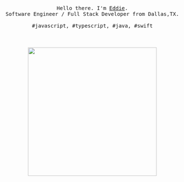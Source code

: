 <p align="center">
  <br>
  <br>
  <br>
  <samp>Hello there. I'm <a href="https://www.linkedin.com/in/ibarrasb/">Eddie</a>.<br>Software Engineer / Full Stack Developer from Dallas,TX.<br><br>#javascript, #typescript, #java, #swift

  </samp>
  <br>
  <br>
  <br>
  <br>
  <img src="https://media.tenor.com/k_FD58xnsicAAAAi/work-internet.gif" width="350" />
</p>
